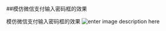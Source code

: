##模仿微信支付输入密码框的效果

模仿微信支付输入密码框的效果
![enter image description here](https://raw.githubusercontent.com/halibobo/PayKeyboaradEditText/master/2.gif)
